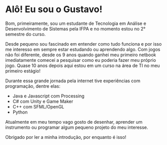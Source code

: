 # Alô! Eu sou o Gustavo!
Bom, primeiramente, sou um estudante de Tecnologia em Análise e Desenvolvimento de Sistemas pela IFPA e no momento estou no 2° semestre do curso.

Desde pequeno sou fascinado em entender como tudo funciona e por isso me interesso em sempre estar estudando ou aprendendo algo.
Com jogos não foi diferente, desde os 9 anos quando ganhei meu primeiro netbook imediatamente comecei a pesquisar como eu poderia fazer meu próprio jogo.
Quase 10 anos depois aqui estou em um curso na área de TI no meu primeiro estágio!

Durante essa grande jornada pela internet tive experiências com programação, dentre elas:
- Java e Javascript com Processing
- C# com Unity e Game Maker
- C++ com SFML/OpenGL
- Python

Atualmente em meu tempo vago gosto de desenhar, aprender um instrumento ou programar algum pequeno projeto do meu interesse.

Obrigado por ler a minha introdução, por enquanto é isso!
